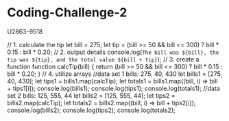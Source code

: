 # Coding-Challenge-2
U2863-9518

// 1. calculate the tip
let bill = 275;
let tip = (bill >= 50 && bill <= 300) ? bill * 0.15 : bill * 0.20;
// 2. output details
console.log(`The bill was ${bill}, the tip was ${tip}, and the total value ${bill + tip}`);
// 3. create a function
function calcTip(bill) {
    return (bill >= 50 && bill <= 300) ? bill * 0.15 : bill * 0.20;
}
// 4. utilize arrays
    //data set 1 bills: 275, 40, 430
let bills1 = [275, 40, 430];
let tips1 = bills1.map(calcTip);
let totals1 = bills1.map((bill, i) => bill + tips1[i]);
console.log(bills1);
console.log(tips1);
console.log(totals1);
    //data set 2 bills: 125, 555, 44
let bills2 = [125, 555, 44];
let tips2 = bills2.map(calcTip);
let totals2 = bills2.map((bill, i) => bill + tips2[i]);
console.log(bills2);
console.log(tips2);
console.log(totals2);
